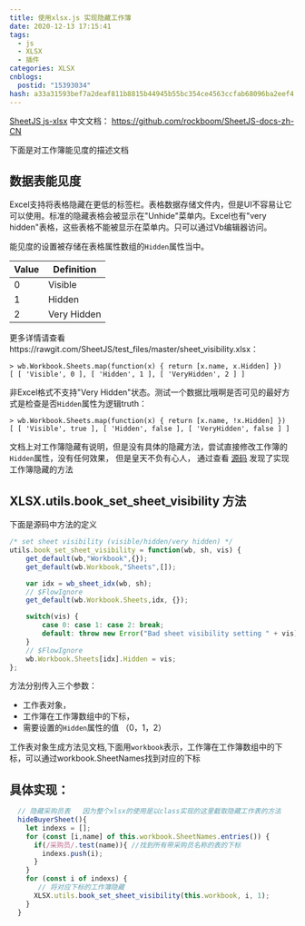 ```yaml
---
title: 使用xlsx.js 实现隐藏工作簿
date: 2020-12-13 17:15:41
tags:
  - js
  - XLSX
  - 插件
categories: XLSX
cnblogs:
  postid: "15393034"
hash: a33a31593bef7a2deaf811b8815b44945b55bc354ce4563ccfab68096ba2eef4
---
```


[SheetJS js-xlsx](http://sheetjs.com/) 中文文档： https://github.com/rockboom/SheetJS-docs-zh-CN

下面是对工作簿能见度的描述文档

## 数据表能见度

Excel支持将表格隐藏在更低的标签栏。表格数据存储文件内，但是UI不容易让它可以使用。标准的隐藏表格会被显示在"Unhide"菜单内。Excel也有"very hidden"表格，这些表格不能被显示在菜单内。只可以通过Vb编辑器访问。

能见度的设置被存储在表格属性数组的`Hidden`属性当中。

| Value | Definition  |
| ----- | ----------- |
| 0     | Visible     |
| 1     | Hidden      |
| 2     | Very Hidden |

更多详情请查看https://rawgit.com/SheetJS/test_files/master/sheet_visibility.xlsx：

```
> wb.Workbook.Sheets.map(function(x) { return [x.name, x.Hidden] })
[ [ 'Visible', 0 ], [ 'Hidden', 1 ], [ 'VeryHidden', 2 ] ]
```

非Excel格式不支持"Very Hidden"状态。测试一个数据比哦啊是否可见的最好方式是检查是否`Hidden`属性为逻辑truth：

```
> wb.Workbook.Sheets.map(function(x) { return [x.name, !x.Hidden] })
[ [ 'Visible', true ], [ 'Hidden', false ], [ 'VeryHidden', false ] ]
```

文档上对工作簿隐藏有说明，但是没有具体的隐藏方法，尝试直接修改工作簿的`Hidden`属性，没有任何效果， 但是皇天不负有心人， 通过查看 [源码](https://github.com/SheetJS/sheetjs/blob/master/xlsx.js) 发现了实现工作簿隐藏的方法

## XLSX.utils.book_set_sheet_visibility  方法 

下面是源码中方法的定义   

```js
/* set sheet visibility (visible/hidden/very hidden) */
utils.book_set_sheet_visibility = function(wb, sh, vis) {
	get_default(wb,"Workbook",{});
	get_default(wb.Workbook,"Sheets",[]);

	var idx = wb_sheet_idx(wb, sh);
	// $FlowIgnore
	get_default(wb.Workbook.Sheets,idx, {});

	switch(vis) {
		case 0: case 1: case 2: break;
		default: throw new Error("Bad sheet visibility setting " + vis);
	}
	// $FlowIgnore
	wb.Workbook.Sheets[idx].Hidden = vis;
};
```

方法分别传入三个参数：

- 工作表对象，
- 工作簿在工作簿数组中的下标，
- 需要设置的`Hidden`属性的值 （0，1，2）

工作表对象生成方法见文档,下面用`workbook`表示，工作簿在工作簿数组中的下标，可以通过workbook.SheetNames找到对应的下标

## 具体实现：

```js
  // 隐藏采购员表   因为整个xlsx的使用是以class实现的这里截取隐藏工作表的方法
  hideBuyerSheet(){
    let indexs = [];
    for (const [i,name] of this.workbook.SheetNames.entries()) {
      if(/采购员/.test(name)){ //找到所有带采购员名称的表的下标
        indexs.push(i);
      }
    }
    for (const i of indexs) {
       // 将对应下标的工作簿隐藏 
      XLSX.utils.book_set_sheet_visibility(this.workbook, i, 1);
    }
  }
```

